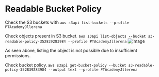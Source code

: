 # Readable Bucket Policy

Check the S3 buckets with `aws s3api list-buckets --profile PTAcademyJllerena`

Check objects present in S3 bucket. `aws s3api list-objects --bucket s3-readable-policy-352839283984 --profile PTAcademyJllerena`
![image](https://user-images.githubusercontent.com/46797181/227366308-c050a7cc-3e3a-4d20-9857-d453de9296ae.png)

As seen above, listing the object is not possible due to insufficient permissions.

Check bucket policy. `aws s3api get-bucket-policy --bucket s3-readable-policy-352839283984 --output text --profile PTAcademyJllerena`


